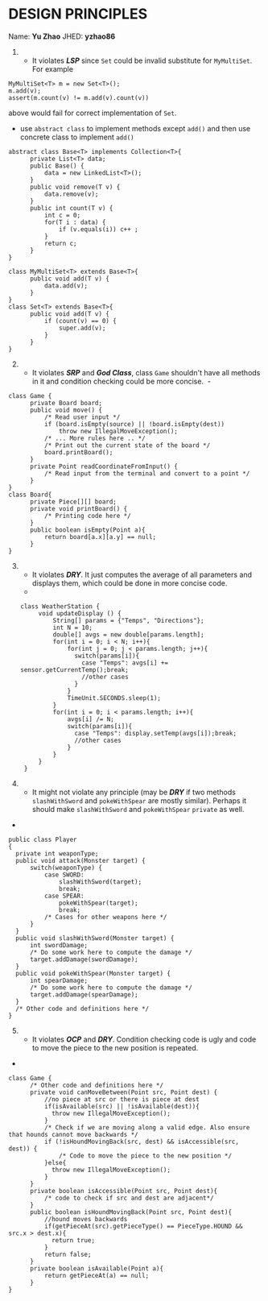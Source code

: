 # DESIGN PRINCIPLES
Name: **Yu Zhao** JHED: **yzhao86**

1. - It violates _**LSP**_ since `Set` could be invalid substitute for `MyMultiSet`. For example
```
MyMultiSet<T> m = new Set<T>();
m.add(v);
assert(m.count(v) != m.add(v).count(v))
```
above would fail for correct implementation of `Set`.
 - use `abstract class` to implement methods except `add()` and then use concrete class to implement `add()`
 ```
 abstract class Base<T> implements Collection<T>{
       private List<T> data;
       public Base() {
           data = new LinkedList<T>();
       }
       public void remove(T v) {
           data.remove(v);
       }
       public int count(T v) {
           int c = 0;
           for(T i : data) {
               if (v.equals(i)) c++ ;
           }
           return c;
       }
}
 ```
 ```
class MyMultiSet<T> extends Base<T>{
       public void add(T v) {
           data.add(v);
       }
}
class Set<T> extends Base<T>{
       public void add(T v) {
           if (count(v) == 0) {
               super.add(v);    
           }
       }
}
 ```
2. - It violates _**SRP**_ and _**God Class**_, class `Game` shouldn't have all methods in it and condition checking could be more concise.
  - 
  ```
  class Game {
        private Board board;
        public void move() {
            /* Read user input */
            if (board.isEmpty(source) || !board.isEmpty(dest))
                throw new IllegalMoveException();
            /* ... More rules here .. */
            /* Print out the current state of the board */
            board.printBoard();
        }
        private Point readCoordinateFromInput() {
            /* Read input from the terminal and convert to a point */
        }
}
class Board{
        private Piece[][] board;
        private void printBoard() {
            /* Printing code here */
        }
        public boolean isEmpty(Point a){
            return board[a.x][a.y] == null;
        }
}
```
3. - It violates _**DRY**_. It just computes the average of all parameters and displays them, which could be done in more concise code.
   - 
   ```
   class WeatherStation {
        void updateDisplay () {
            String[] params = {"Temps", "Directions"};
            int N = 10;
            double[] avgs = new double[params.length];
            for(int i = 0; i < N; i++){
                for(int j = 0; j < params.length; j++){
                  switch(params[i]){
                    case "Temps": avgs[i] += sensor.getCurrentTemp();break;
                    //other cases
                  }
                }
                TimeUnit.SECONDS.sleep(1);
            }
            for(int i = 0; i < params.length; i++){
                avgs[i] /= N;
                switch(params[i]){
                  case "Temps": display.setTemp(avgs[i]);break;
                  //other cases
                }
            }
        }
    }
      ```
4. - It might not violate any principle (may be _**DRY**_ if two methods `slashWithSword` and `pokeWithSpear` are mostly similar). Perhaps it should make `slashWithSword` and `pokeWithSpear` `private` as well.
  - 
  ```
public class Player
{
    private int weaponType;
    public void attack(Monster target) {
        switch(weaponType) {
            case SWORD:
                slashWithSword(target);
                break;
            case SPEAR:
                pokeWithSpear(target);
                break;
            /* Cases for other weapons here */
        }
    }
    public void slashWithSword(Monster target) {
        int swordDamage;
        /* Do some work here to compute the damage */
        target.addDamage(swordDamage);
    }
    public void pokeWithSpear(Monster target) {
        int spearDamage;
        /* Do some work here to compute the damage */
        target.addDamage(spearDamage);
    }
    /* Other code and definitions here */
}
```
5. - It violates _**OCP**_ and _**DRY**_. Condition checking code is ugly and code to move the piece to the new position is repeated.
  -
  ```
  class Game {
        /* Other code and definitions here */
        private void canMoveBetween(Point src, Point dest) {
            //no piece at src or there is piece at dest
            if(isAvailable(src) || !isAvailable(dest)){
              throw new IllegalMoveException();
            }
            /* Check if we are moving along a valid edge. Also ensure that hounds cannot move backwards */
            if (!isHoundMovingBack(src, dest) && isAccessible(src, dest)) {
                /* Code to move the piece to the new position */
            }else{
              throw new IllegalMoveException();
            }
        }    
        private boolean isAccessible(Point src, Point dest){
            /* code to check if src and dest are adjacent*/
        }
        public boolean isHoundMovingBack(Point src, Point dest){
            //hound moves backwards
            if(getPieceAt(src).getPieceType() == PieceType.HOUND && src.x > dest.x){
              return true;
            }
            return false;
        }
        private boolean isAvailable(Point a){
            return getPieceAt(a) == null;
        }
}
  ```
